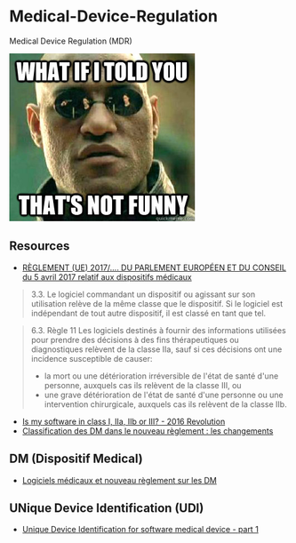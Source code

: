 # Medical-Device-Regulation
Medical Device Regulation (MDR)

![Not Funny](./not-funny.jpeg)

## Resources
- [RÈGLEMENT (UE) 2017/.... DU PARLEMENT EUROPÉEN ET DU CONSEIL du 5 avril 2017 relatif aux dispositifs médicaux](http://www.qualitiso.com/reglement-europeen-dispositifs-medicaux/main.html)

> 3.3. Le logiciel commandant un dispositif ou agissant sur son utilisation relève de la même classe que le dispositif.
Si le logiciel est indépendant de tout autre dispositif, il est classé en tant que tel.

> 6.3. Règle 11 Les logiciels destinés à fournir des informations utilisées pour prendre des décisions à des fins thérapeutiques ou diagnostiques relèvent de la classe IIa, sauf si ces décisions ont une incidence susceptible de causer:
> - la mort ou une détérioration irréversible de l'état de santé d'une personne, auxquels cas ils relèvent de la classe III, ou
> - une grave détérioration de l'état de santé d'une personne ou une intervention chirurgicale, auxquels cas ils relèvent de la classe IIb.


- [Is my software in class I, IIa, IIb or III? - 2016 Revolution](http://blog.cm-dm.com/post/2016/07/22/Is-my-software-in-class-I%2C-IIa%2C-IIb-or-III-2016-Revolution)
- [Classification des DM dans le nouveau règlement : les changements](http://www.qualitiso.com/modifications-classification-dm-reglement-europeen/)

## DM (Dispositif Medical)
- [Logiciels médicaux et nouveau règlement sur les DM](http://www.qualitiso.com/applis-logiciel-reglement-dispositifs-medicaux/)

## UNique Device Identification (UDI)
- [Unique Device Identification for software medical device - part 1](http://blog.cm-dm.com/post/2013/07/12/Unique-Device-Identification-for-software-medical-device-part-1)
